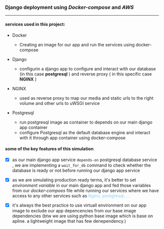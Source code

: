 ### Django deployment using _Docker-compose_ and _AWS_ 

*********

#### services used in this project:
* Docker
    + Creating an image for our app and run the services using docker-compose

* Django 
    + configurin a django app to configure and interact with our database (in this case **postgresql** ) and reverse proxy ( in this specific case **NGINX** )

* NGINX
  + used as reverse proxy to map our media and static urls to the right volume and other urls to uWSGI service

* Postgresql
  * run postgresql image as container to depends on our main django app container
  * configure Postgresql as the default database engine and interact with it through app container using docker-compose
  
#### some of the key features of this simulation

- [x] as our main django app service `depends-on` postgresql database service , we are implementing a `wait_for_db` command to check whether the database is ready or not before running our django app service

- [x] as we are simulating production ready terms, it's better to set _environment variable_ in our main django app and fed those variables from our _docker-compoes_ file while running our services where we have access to any other services such as <span style='color:#87cefa'>Nginx, postgresql, ... </span>

- [x] it's always the best practice to use virtuall environment on our app image to exclude our app depencencies from our base image dependencies (btw we are using python base image which is base on apline. a lightweight image that has few denependency.)